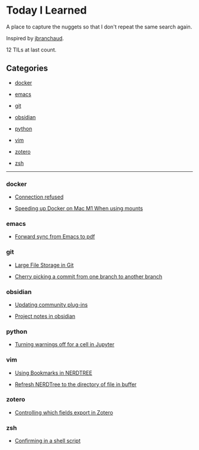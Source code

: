 
# Today I Learned

A place to capture the nuggets so that I don't repeat the same search again.

Inspired by [jbranchaud](https://github.com/jbranchaud/til).


12 TILs at last count.

## Categories

 - [docker](#docker)

 - [emacs](#emacs)

 - [git](#git)

 - [obsidian](#obsidian)

 - [python](#python)

 - [vim](#vim)

 - [zotero](#zotero)

 - [zsh](#zsh)

---


### docker

- [Connection refused](docker/connection_refused.md)

- [Speeding up Docker on Mac M1 When using mounts](docker/speeding_up_mounts_mac.md)

### emacs

- [Forward sync from Emacs to pdf](emacs/forward-sync.md)

### git

- [Large File Storage in Git](git/large-file-storage.md)

- [Cherry picking a commit from one branch to another branch](git/cherry-picking.md)

### obsidian

- [Updating community plug-ins](obsidian/updating_community_plugins.md)

- [Project notes in obsidian](obsidian/project_notes.md)

### python

- [Turning warnings off for a cell in Jupyter](python/warnings-jupyter.md)

### vim

- [Using Bookmarks in NERDTREE](vim/nerdtreebookmarks.md)

- [Refresh NERDTree to the directory of file in buffer](vim/nerdtreebuffer.md)

### zotero

- [Controlling which fields export in Zotero](zotero/export_fields.md)

### zsh

- [Confirming in a shell script](zsh/automatic_confirmation_in_shell.md)